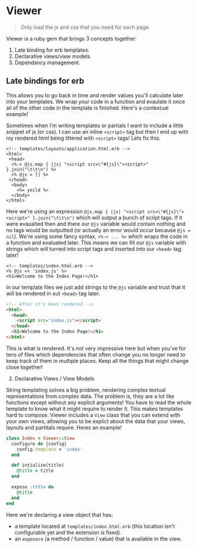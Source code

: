 # Viewer
> Only load the js and css that you need for each page.

Viewer is a ruby gem that brings 3 concepts together:

1. Late binding for erb templates.
2. Declarative views/view models.
3. Dependancy management.

## Late bindings for erb

This allows you to go back in time and render values you'll calculate later into your templates. We wrap your code in a function and evaulate it once all of the other code in the template is finished. Here's a contextual example!

Sometimes when I'm writing templates or partials I want to include a little snippet of js (or css). I can use an inline `<script>` tag but then I end up with my rendered html being littered with `<script>` tags! Lets fix this.

```erb
<!-- templates/layouts/application.html.erb -->
<html>
 <head>
  <%-> @js.map { |js| "<script src=\"#{js}\"><script>" }.join("\t\t\n") %>
  <% @js = [] %>
 </head>
  <body>
    <%= yeild %>
  </body>
</html>
```

Here we're using an expression `@js.map { |js| "<script src=\"#{js}\"><script>" }.join("\t\t\n")` which will output a bunch of script tags. If it were evaualted then and there our `@js` variable would contain nothing and no tags would be outputted (or actually an error would occur because `@js = nil`). We're using some fancy syntax, `<%-> ... %>` which wraps the code in a function and evaluated later. This means we can fill our `@js` variable with strings which will turned into script tags and inserted into our `<head>` tag later!

```erb
<!-- templates/index.html.erb -->
<% @js << 'index.js' %>
<h1>Welcome to the Index Page!</h1>
```

In our template files we just add strings to the `@js` variable and trust that it will be rendered in out `<head>` tag later.

```html
<!-- After it's been rendered -->
<html>
  <head>
    <script src="index.js"></script>
  </head>
  <h1>Welcome to the Index Page!</h1>
</html>
```

This is what is rendered. It's not very impressive here but when you've for tens of files which dependencies that often change you no longer need to keep track of them in multiple places. Keep all the things that might change close together!

2. Declarative Views / View Models

String templating solves a big problem, rendering complex textual representations from complex data. The problem is, they are a lot like functions except without any explicit arguments! You have to read the whole template to know what it might require to render it. This makes templates hard to compose. Viewer includes a `View` class that you can extend with your own views, allowing you to be explict about the data that your views, layouts and partitals require. Heres an example!

```ruby
class Index < Viewer::View
  configure do |config|
    config.template = 'index'
  end

  def intialize(title)
    @title = title
  end

  expose :title do
    @title
  end
end
```

Here we're declaring a view object that has:

* a template located at `templates/index.html.erb` (this location isn't configurable yet and the extension is fixed).
* an `exposure` (a method / function / value) that is available in the view.
